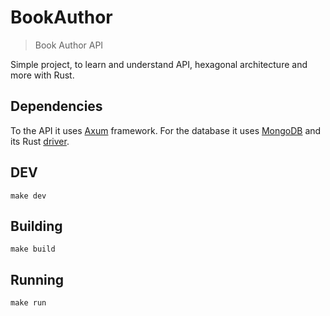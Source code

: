 # BookAuthor
> Book Author API

Simple project, to learn and understand API, hexagonal architecture and more with Rust.

## Dependencies

To the API it uses [Axum](https://docs.rs/axum/latest/axum/) framework. For the database it uses [MongoDB](https://www.mongodb.com/docs/) and its Rust [driver](https://www.mongodb.com/docs/drivers/rust/).

## DEV

```
make dev
```

## Building

```shell
make build
```

## Running

```
make run
```